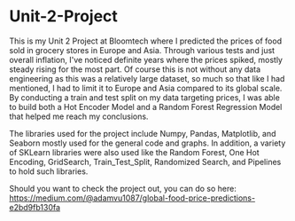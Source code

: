 # Unit-2-Project

This is my Unit 2 Project at Bloomtech where I predicted the prices of food sold in grocery stores in Europe and Asia. Through various tests and just overall inflation, 
I've noticed definite years where the prices spiked, mostly steady rising for the most part. Of course this is not without any data engineering as this was a relatively large dataset, so much so that like I had mentioned, I had to limit it to Europe and Asia compared to its global scale. By conducting a train and test split on my data targeting prices, I was able to build both a Hot Encoder Model and a Random Forest Regression Model that helped me reach my conclusions.

The libraries used for the project include Numpy, Pandas, Matplotlib, and Seaborn mostly used for the general code and graphs. In addition, a variety of SKLearn libraries were also used like the Random Forest, One Hot Encoding, GridSearch, Train_Test_Split, Randomized Search, and Pipelines to hold such libraries.

Should you want to check the project out, you can do so here: https://medium.com/@adamvu1087/global-food-price-predictions-e2bd9fb130fa
